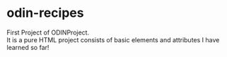 # odin-recipes
First Project of ODINProject.  
It is a pure HTML project consists of basic elements and attributes I have learned so far! 
